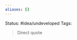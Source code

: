 ```yaml
---
aliases: []
---
```

Status: #idea/undeveloped 
Tags: 

>Direct quote

[^1]: [[Skiena-The Data Science  Design Manual 1st|The Data Science Design Manual 1st]] pg 32